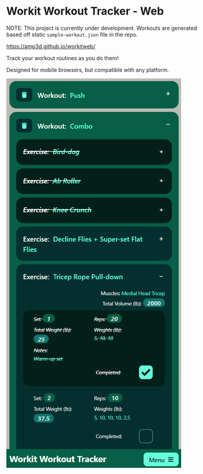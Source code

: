 # Workit Workout Tracker - Web

NOTE: This project is currently under development. Workouts are generated based off static `sample-workout.json` file in the repo.

https://amp3d.github.io/workitweb/

Track your workout routines as you do them!

Designed for mobile browsers, but compatible with any platform.

![Preview](https://raw.githubusercontent.com/AMP3D/workitweb/main/src/assets/preview-05032024_1854.PNG)
